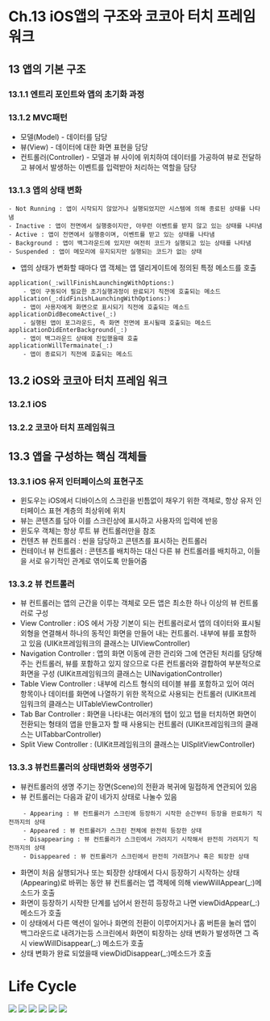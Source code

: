 # Ch.13 iOS앱의 구조와 코코아 터치 프레임워크
## 13 앱의 기본 구조
### 13.1.1 엔트리 포인트와 앱의 초기화 과정

### 13.1.2 MVC패턴
- 모델(Model) - 데이터를 담당
- 뷰(View) - 데이터에 대한 화면 표현을 담당
- 컨트롤러(Controller) - 모델과 뷰 사이에 위치하여 데이터를 가공하여 뷰로 전달하고 뷰에서 발생하는 이벤트를 입력받아 처리하는 역할을 담당

### 13.1.3 앱의 상태 변화

```
- Not Running : 앱이 시작되지 않았거나 실행되었지만 시스템에 의해 종료된 상태를 나타냄
- Inactive : 앱이 전면에서 실행중이지만, 아무런 이벤트를 받지 않고 있는 상태를 나타냄
- Active : 앱이 전면에서 실행중이며, 이벤트를 받고 있는 상태를 나타냄
- Background : 앱이 백그라운드에 있지만 여전히 코드가 실행되고 있는 상태를 나타냄
- Suspended : 앱이 메모리에 유지되지만 실행되는 코드가 없는 상태
```

* 앱의 상태가 변화할 때마다 앱 객체는 앱 델리게이트에 정의된 특정 메소드를 호출

```
application(_:willFinishLaunchingWithOptions:)
	- 앱이 구동되어 필요한 초기실행과정이 완료되기 직전에 호출되는 메소드
application(_:didFinishLaunchingWithOptions:)
	- 앱이 사용자에게 화면으로 표시되기 직전에 호출되는 메소드
applicationDidBecomeActive(_:)
	- 실행된 앱이 포그라운드, 즉 화면 전면에 표시될때 호출되는 메소드
applicationDidEnterBackground(_:)
	- 앱이 백그라운드 상태에 진입했을때 호출
applicationWillTermainate(_:)
	- 앱이 종료되기 직전에 호출되는 메소드
```

## 13.2 iOS와 코코아 터치 프레임 워크
### 13.2.1 iOS
### 13.2.2 코코아 터치 프레임워크

## 13.3 앱을 구성하는 핵심 객체들
### 13.3.1 iOS 유저 인터페이스의 표현구조
- 윈도우는 iOS에서 디바이스의 스크린을 빈틈없이 채우기 위한 객체로, 항상 유저 인터페이스 표현 계층의 최상위에 위치
- 뷰는 콘텐츠를 담아 이를 스크린상에 표시하고 사용자의 입력에 반응
- 윈도우 객체는 항상 루트 뷰 컨트롤러만을 참조
- 컨텐츠 뷰 컨트롤러 : 씬을 담당하고 콘텐츠를 표시하는 컨트롤러
- 컨테이너 뷰 컨트롤러 : 콘텐츠를 배치하는 대신 다른 뷰 컨트롤러를 배치하고, 이들을 서로 유기적인 관계로 엮이도록 만들어줌

### 13.3.2 뷰 컨트롤러
- 뷰 컨트롤러는 앱의 근간을 이루는 객체로 모든 앱은 최소한 하나 이상의 뷰 컨트롤러로 구성
- View Controller : iOS 에서 가장 기본이 되는 컨트롤러로서 앱의 데이터와 표시될 외형을 연결해서 하나의 동적인 화면을 만들어 내는 컨트롤러. 내부에 뷰를 포함하고 있음 (UIKit프레임워크의 클래스는 UIViewController)
- Navigation Controller : 앱의 화면 이동에 관한 관리와 그에 연관된 처리를 담당해주는 컨트롤러, 뷰를 포함하고 있지 않으므로 다른 컨트롤러와 결합하여 부분적으로 화면을 구성 (UIKit프레임워크의 클래스는 UINavigationController)
- Table View Controller : 내부에 리스트 형식의 테이블 뷰를 포함하고 있어 여러 항목이나 데이터를 화면에 나열하기 위한 목적으로 사용되는 컨트롤러 (UIKit프레임워크의 클래스는 UITableViewController)
- Tab Bar Controller : 화면을 나타내는 여러개의 탭이 있고 탭을 터치하면 화면이 전환되는 형태의 앱을 만들고자 할 때 사용되는 컨트롤러 (UIKit프레임워크의 클래스는 UITabbarController)
- Split View Controller : (UIKit프레임워크의 클래스는 UISplitViewController)

### 13.3.3 뷰컨트롤러의 상태변화와 생명주기
- 뷰컨트롤러의 생명 주기는 장면(Scene)의 전환과 복귀에 밀접하게 연관되어 있음
- 뷰 컨트롤러는 다음과 같이 네가지 상태로 나눌수 있음

```
	- Appearing : 뷰 컨트롤러가 스크린에 등장하기 시작한 순간부터 등장을 완료하기 직전까지의 상태
	- Appeared : 뷰 컨트롤러가 스크린 전체에 완전히 등장한 상태
	- Disappearing : 뷰 컨트롤러가 스크린에서 가려지기 시작해서 완전히 가려지기 직전까지의 상태
	- Disappeared : 뷰 컨트롤러가 스크린에서 완전히 가려졌거나 혹은 퇴장한 상태
```

- 화면이 처음 실행되거나 또는 퇴장한 상태에서 다시 등장하기 시작하는 상태(Appearing)로 바뀌는 동안 뷰 컨트롤러는 앱 객체에 의해 viewWillAppear(_:)메소드가 호출
- 화면이 등장하기 시작한 단계를 넘어서 완전히 등장하고 나면 viewDidAppear(_:) 메소드가 호출
- 이 상태에서 다른 액션이 일어나 화면의 전환이 이루어지거나 홈 버튼을 눌러 앱이 백그라운드로 내려가는등 스크린에서 화면이 퇴장하는 상태 변화가 발생하면 그 즉시 viewWillDisappear(_:) 메소드가 호출
- 상태 변화가 완료 되었을때 viewDidDisappear(_:)메소드가 호출

# Life Cycle

![](Ch.13%20iOS%E1%84%8B%E1%85%A2%E1%86%B8%E1%84%8B%E1%85%B4%20%E1%84%80%E1%85%AE%E1%84%8C%E1%85%A9%E1%84%8B%E1%85%AA%20%E1%84%8F%E1%85%A9%E1%84%8F%E1%85%A9%E1%84%8B%E1%85%A1%20%E1%84%90%E1%85%A5%E1%84%8E%E1%85%B5%20%E1%84%91%E1%85%B3%E1%84%85%E1%85%A6%E1%84%8B%E1%85%B5%E1%86%B7%E1%84%8B%E1%85%AF%E1%84%8F%E1%85%B3/%E1%84%89%E1%85%B3%E1%84%8F%E1%85%B3%E1%84%85%E1%85%B5%E1%86%AB%E1%84%89%E1%85%A3%E1%86%BA%202017-06-09%2012.39.55.png)
![](Ch.13%20iOS%E1%84%8B%E1%85%A2%E1%86%B8%E1%84%8B%E1%85%B4%20%E1%84%80%E1%85%AE%E1%84%8C%E1%85%A9%E1%84%8B%E1%85%AA%20%E1%84%8F%E1%85%A9%E1%84%8F%E1%85%A9%E1%84%8B%E1%85%A1%20%E1%84%90%E1%85%A5%E1%84%8E%E1%85%B5%20%E1%84%91%E1%85%B3%E1%84%85%E1%85%A6%E1%84%8B%E1%85%B5%E1%86%B7%E1%84%8B%E1%85%AF%E1%84%8F%E1%85%B3/%E1%84%89%E1%85%B3%E1%84%8F%E1%85%B3%E1%84%85%E1%85%B5%E1%86%AB%E1%84%89%E1%85%A3%E1%86%BA%202017-06-09%2012.40.19.png)
![](Ch.13%20iOS%E1%84%8B%E1%85%A2%E1%86%B8%E1%84%8B%E1%85%B4%20%E1%84%80%E1%85%AE%E1%84%8C%E1%85%A9%E1%84%8B%E1%85%AA%20%E1%84%8F%E1%85%A9%E1%84%8F%E1%85%A9%E1%84%8B%E1%85%A1%20%E1%84%90%E1%85%A5%E1%84%8E%E1%85%B5%20%E1%84%91%E1%85%B3%E1%84%85%E1%85%A6%E1%84%8B%E1%85%B5%E1%86%B7%E1%84%8B%E1%85%AF%E1%84%8F%E1%85%B3/%E1%84%89%E1%85%B3%E1%84%8F%E1%85%B3%E1%84%85%E1%85%B5%E1%86%AB%E1%84%89%E1%85%A3%E1%86%BA%202017-06-09%2012.40.33.png)
![](Ch.13%20iOS%E1%84%8B%E1%85%A2%E1%86%B8%E1%84%8B%E1%85%B4%20%E1%84%80%E1%85%AE%E1%84%8C%E1%85%A9%E1%84%8B%E1%85%AA%20%E1%84%8F%E1%85%A9%E1%84%8F%E1%85%A9%E1%84%8B%E1%85%A1%20%E1%84%90%E1%85%A5%E1%84%8E%E1%85%B5%20%E1%84%91%E1%85%B3%E1%84%85%E1%85%A6%E1%84%8B%E1%85%B5%E1%86%B7%E1%84%8B%E1%85%AF%E1%84%8F%E1%85%B3/%E1%84%89%E1%85%B3%E1%84%8F%E1%85%B3%E1%84%85%E1%85%B5%E1%86%AB%E1%84%89%E1%85%A3%E1%86%BA%202017-06-09%2012.40.36.png)
![](Ch.13%20iOS%E1%84%8B%E1%85%A2%E1%86%B8%E1%84%8B%E1%85%B4%20%E1%84%80%E1%85%AE%E1%84%8C%E1%85%A9%E1%84%8B%E1%85%AA%20%E1%84%8F%E1%85%A9%E1%84%8F%E1%85%A9%E1%84%8B%E1%85%A1%20%E1%84%90%E1%85%A5%E1%84%8E%E1%85%B5%20%E1%84%91%E1%85%B3%E1%84%85%E1%85%A6%E1%84%8B%E1%85%B5%E1%86%B7%E1%84%8B%E1%85%AF%E1%84%8F%E1%85%B3/%E1%84%89%E1%85%B3%E1%84%8F%E1%85%B3%E1%84%85%E1%85%B5%E1%86%AB%E1%84%89%E1%85%A3%E1%86%BA%202017-06-09%2012.40.56.png)
![](Ch.13%20iOS%E1%84%8B%E1%85%A2%E1%86%B8%E1%84%8B%E1%85%B4%20%E1%84%80%E1%85%AE%E1%84%8C%E1%85%A9%E1%84%8B%E1%85%AA%20%E1%84%8F%E1%85%A9%E1%84%8F%E1%85%A9%E1%84%8B%E1%85%A1%20%E1%84%90%E1%85%A5%E1%84%8E%E1%85%B5%20%E1%84%91%E1%85%B3%E1%84%85%E1%85%A6%E1%84%8B%E1%85%B5%E1%86%B7%E1%84%8B%E1%85%AF%E1%84%8F%E1%85%B3/%E1%84%89%E1%85%B3%E1%84%8F%E1%85%B3%E1%84%85%E1%85%B5%E1%86%AB%E1%84%89%E1%85%A3%E1%86%BA%202017-06-09%2012.41.18.png)
